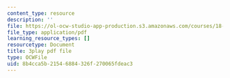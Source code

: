 ```yaml
---
content_type: resource
description: ''
file: https://ol-ocw-studio-app-production.s3.amazonaws.com/courses/18-03sc-differential-equations-fall-2011/8b4cca5b21546884326f270065fdeac3_BniJM-ireXQ.pdf
file_type: application/pdf
learning_resource_types: []
resourcetype: Document
title: 3play pdf file
type: OCWFile
uid: 8b4cca5b-2154-6884-326f-270065fdeac3
---
```

